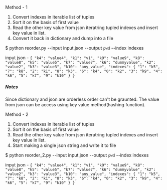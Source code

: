 Method - 1 
1. Convert indexes in iterable list of tuples
2. Sort it on the basis of first value
3. Read the other key value from json iteratring tupled indexes and insert key value in list.
4. Convert it back in dictionary and dump into a file
 

$ python reorder.py --input input.json --output `pwd` --index indexes

input json - `{
  "k4": "value4",
  "k1": "v1",
  "k9": "value9",
  "k8": "value8",
  "k5": "value5",
  "k7": "value7",
  "k6": "dummyvalue",
  "k2": "value2",
  "k3": "value3",
  "k10": "any_value",
  "indexes": {
    "1": "k5",
    "7": "k8",
    "2": "k1",
    "8": "k3",
    "6": "k4",
    "0": "k2",
    "3": "k9",
    "4": "k6",
    "5": "k7",
    "9": "k10"
  }
}
`

##### Notes
 Since dictionary and json are orderless order can't be graunted. The value from json can be access using key value method(hashing function).
  
  
Method - 2

1. Convert indexes in iterable list of tuples
2. Sort it on the basis of first value
3. Read the other key value from json iteratring tupled indexes and insert key value in list.
4. Start making a single json string and write it to file
 

$ python reorder_2.py --input input.json --output `pwd` --index indexes

input json - `{
  "k4": "value4",
  "k1": "v1",
  "k9": "value9",
  "k8": "value8",
  "k5": "value5",
  "k7": "value7",
  "k6": "dummyvalue",
  "k2": "value2",
  "k3": "value3",
  "k10": "any_value",
  "indexes": {
    "1": "k5",
    "7": "k8",
    "2": "k1",
    "8": "k3",
    "6": "k4",
    "0": "k2",
    "3": "k9",
    "4": "k6",
    "5": "k7",
    "9": "k10"
  }
}
`